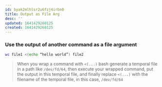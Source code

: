 ```yaml
---
id: byak2mlhlsr2u6fzj4irbn0
title: Output as File Arg
desc: ''
updated: 1641429260125
created: 1641429260125
---
```



### Use the output of another command as a file argument

```bash
wc file1 <(echo “hello world”) file2
```

> When you wrap a command with `<(...)` bash generate a temporal file in a path like `/dev/fd/64`, then execute your wrapped command, put the output in this temporal file, and finally replace `<(...)` with the filename of the temporal file, in this case, `/dev/fd/64`
